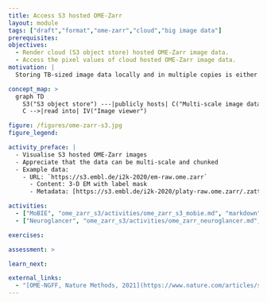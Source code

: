 ```yaml
---
title: Access S3 hosted OME-Zarr
layout: module
tags: ["draft","format","ome-zarr","cloud","big image data"]
prerequisites:
objectives:
  - Render cloud (S3 object store) hosted OME-Zarr image data.
  - Access the pixel values of cloud hosted OME-Zarr image data.
motivation: |
  Storing TB-sized image data locally and in multiple copies is either not possible or inefficient. Cloud storage enables efficient concurrent access to the same image data by multiple clients (scientists). OME-Zarr is the emerging community standard image file format for cloud (S3 object store) compatible image data storage. Thus it is important to know how to access S3 hosted OME-Zarr in various image analysis and visualisation platforms.

concept_map: >
  graph TD
    S3("S3 object store") ---|publicly hosts| C("Multi-scale image data chunks")
    C -->|read into| IV("Image viewer")

figure: /figures/ome-zarr-s3.jpg 
figure_legend: 

activity_preface: |
  - Visualise S3 hosted OME-Zarr images
  - Appreciate that the data can be multi-scale and chunked
  - Example data:
    - URL: `https://s3.embl.de/i2k-2020/em-raw.ome.zarr`
      - Content: 3-D EM with label mask
      - Metadata: [https://s3.embl.de/i2k-2020/platy-raw.ome.zarr/.zattrs](https://s3.embl.de/i2k-2020/platy-raw.ome.zarr/.zattrs)

activities:
  - ["MoBIE", "ome_zarr_s3/activities/ome_zarr_s3_mobie.md", "markdown"]
  - ["Neuroglancer", "ome_zarr_s3/activities/ome_zarr_neuroglancer.md", "markdown"]

exercises:

assessment: >

learn_next:

external_links:
  - "[OME-NGFF, Nature Methods, 2021](https://www.nature.com/articles/s41592-021-01326-w)"
---
```

